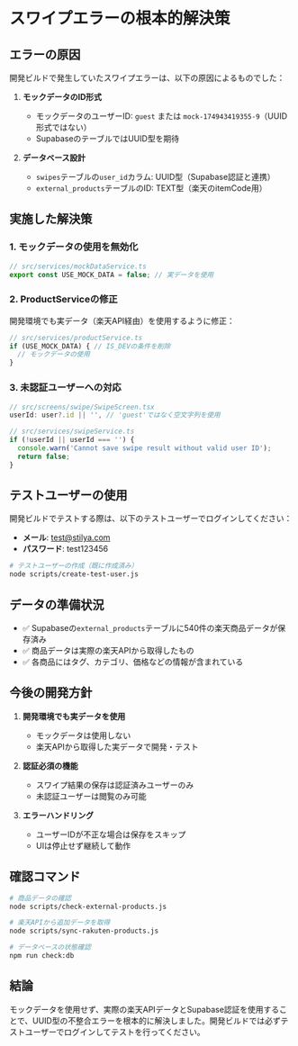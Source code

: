 # スワイプエラーの根本的解決策

## エラーの原因

開発ビルドで発生していたスワイプエラーは、以下の原因によるものでした：

1. **モックデータのID形式**
   - モックデータのユーザーID: `guest` または `mock-174943419355-9`（UUID形式ではない）
   - SupabaseのテーブルではUUID型を期待

2. **データベース設計**
   - `swipes`テーブルの`user_id`カラム: UUID型（Supabase認証と連携）
   - `external_products`テーブルのID: TEXT型（楽天のitemCode用）

## 実施した解決策

### 1. モックデータの使用を無効化
```typescript
// src/services/mockDataService.ts
export const USE_MOCK_DATA = false; // 実データを使用
```

### 2. ProductServiceの修正
開発環境でも実データ（楽天API経由）を使用するように修正：
```typescript
// src/services/productService.ts
if (USE_MOCK_DATA) { // IS_DEVの条件を削除
  // モックデータの使用
}
```

### 3. 未認証ユーザーへの対応
```typescript
// src/screens/swipe/SwipeScreen.tsx
userId: user?.id || '', // 'guest'ではなく空文字列を使用

// src/services/swipeService.ts
if (!userId || userId === '') {
  console.warn('Cannot save swipe result without valid user ID');
  return false;
}
```

## テストユーザーの使用

開発ビルドでテストする際は、以下のテストユーザーでログインしてください：

- **メール**: test@stilya.com
- **パスワード**: test123456

```bash
# テストユーザーの作成（既に作成済み）
node scripts/create-test-user.js
```

## データの準備状況

- ✅ Supabaseの`external_products`テーブルに540件の楽天商品データが保存済み
- ✅ 商品データは実際の楽天APIから取得したもの
- ✅ 各商品にはタグ、カテゴリ、価格などの情報が含まれている

## 今後の開発方針

1. **開発環境でも実データを使用**
   - モックデータは使用しない
   - 楽天APIから取得した実データで開発・テスト

2. **認証必須の機能**
   - スワイプ結果の保存は認証済みユーザーのみ
   - 未認証ユーザーは閲覧のみ可能

3. **エラーハンドリング**
   - ユーザーIDが不正な場合は保存をスキップ
   - UIは停止せず継続して動作

## 確認コマンド

```bash
# 商品データの確認
node scripts/check-external-products.js

# 楽天APIから追加データを取得
node scripts/sync-rakuten-products.js

# データベースの状態確認
npm run check:db
```

## 結論

モックデータを使用せず、実際の楽天APIデータとSupabase認証を使用することで、UUID型の不整合エラーを根本的に解決しました。開発ビルドでは必ずテストユーザーでログインしてテストを行ってください。
